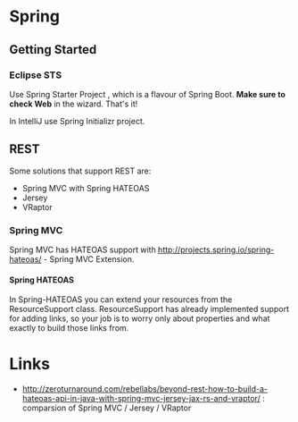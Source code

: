 # Spring

## Getting Started

### Eclipse STS

Use Spring Starter Project , which is a flavour of Spring Boot. **Make sure to check Web** in the wizard. That's it! 

In IntelliJ use Spring Initializr project.

## REST

Some solutions that support REST are:
- Spring MVC with Spring HATEOAS
- Jersey
- VRaptor

### Spring MVC

Spring MVC has HATEOAS support with http://projects.spring.io/spring-hateoas/ - Spring MVC Extension.

#### Spring HATEOAS

In Spring-HATEOAS you can extend your resources from the ResourceSupport class. ResourceSupport has already implemented support for adding links, so your job is to worry only about properties and what exactly to build those links from.

# Links
- http://zeroturnaround.com/rebellabs/beyond-rest-how-to-build-a-hateoas-api-in-java-with-spring-mvc-jersey-jax-rs-and-vraptor/ : comparsion of Spring MVC / Jersey / VRaptor
